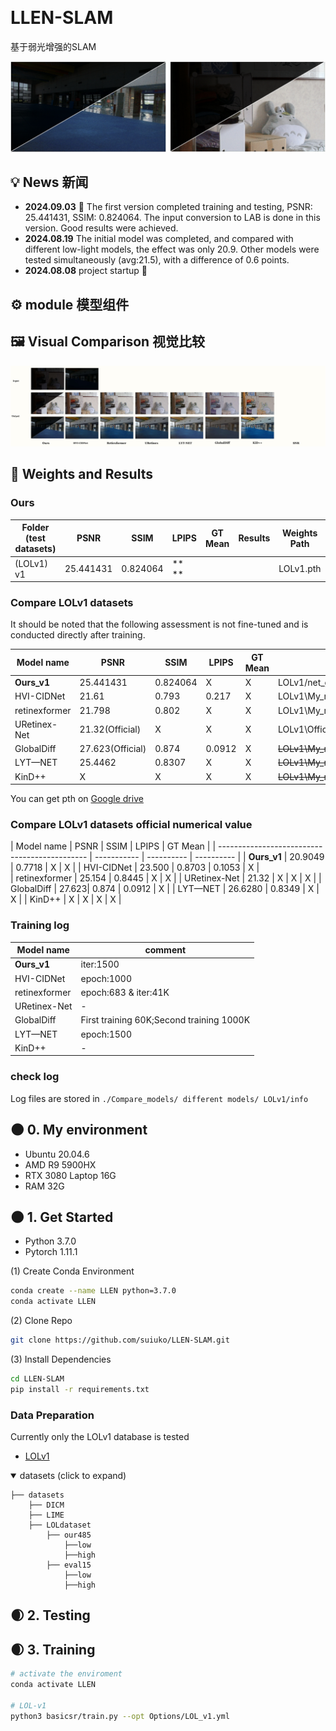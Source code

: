 &nbsp;
# LLEN-SLAM
基于弱光增强的SLAM

![P_com](./f_result/3.png)


## 💡 News 新闻

- **2024.09.03** 🌟 The first version completed training and testing, PSNR: 25.441431, SSIM: 0.824064. The input conversion to LAB is done in this version. Good results were achieved.
- **2024.08.19** The initial model was completed, and compared with different low-light models, the effect was only 20.9. Other models were tested simultaneously (avg:21.5), with a difference of 0.6 points.
- **2024.08.08** project startup 🎈


## ⚙ module 模型组件


## 🖼 Visual Comparison 视觉比较

![P_com1](./f_result/1.png)


## 🧾 Weights and Results 

### Ours

| Folder (test datasets)                        | PSNR        | SSIM       | LPIPS      | GT Mean | Results                                                      | Weights Path             |
| --------------------------------------------- | ----------- | ---------- | ---------- | ------- | ------------------------------------------------------------ | ------------------------ |
| (LOLv1)<br />v1        | 25.441431     |  0.824064   | **   **    |         |   | LOLv1.pth         |

### Compare LOLv1 datasets

It should be noted that the following assessment is not fine-tuned and is conducted directly after training.

|   Model name       | PSNR        | SSIM        | LPIPS      | GT Mean     | 			Weights Path       |
| --------------------------------------------- | ----------- | ---------- | ---------- | -------  | ------------------------ |
| **Ours_v1**        | 25.441431   	  |  0.824064    |   X         |    X        | LOLv1/net_g_1500.pth         |
| HVI-CIDNet       	 | 21.61     	  |  0.793     | 0.217       |     X       |  LOLv1\My_model\epoch_best.pth  |
| retinexformer      | 21.798    	  |  0.802     | X           |      X      |  LOLv1\My_model\best_psnr_21.96_27000.pth  |
| URetinex-Net       | 21.32(Official) |     X      | X           |      X     |  LOLv1\Official_model\ckpt  |
| GlobalDiff     	  | 27.623(Official)|  0.874     |   0.0912    |      X    |  ~~LOLv1\My_model~~  |
| LYT—NET     		 | 25.4462 	|   0.8307    | X           |      X    |  ~~LOLv1\My_model~~  |
| KinD++     		  |  X	|     X      | X           |      X    |  ~~LOLv1\My_model~~  |


You can get pth on [Google drive](https://drive.google.com/drive/folders/1L7V2KOsgav5qFgU4CzwiNcC_OBz2OeQK?usp=sharing)
### Compare LOLv1 datasets official numerical value

|   Model name       | PSNR        | SSIM        | LPIPS      | GT Mean     | 
| --------------------------------------------- | ----------- | ---------- | ---------- |
| **Ours_v1**        | 20.9049   	  |  0.7718    |   X         |    X        | 
| HVI-CIDNet       	 | 23.500     	  |  0.8703     | 0.1053       |     X       |  
| retinexformer      | 25.154    	  |  0.8445     | X           |      X      | 
| URetinex-Net       | 21.32 |     X      | X           |      X     | 
| GlobalDiff     	  | 27.623|  0.874     |   0.0912    |      X    | 
| LYT—NET      		 | 26.6280 |   0.8349    | X           |      X    | 
| KinD++     		  | X 				|     X      | X           |      X    | 

### Training log
|   Model name      |           comment			 |  
| ----------------- | ------------------------   |
| **Ours_v1**       |    iter:1500    			|       
| HVI-CIDNet       	|    epoch:1000    			|    
| retinexformer     |     epoch:683 & iter:41K   |   
| URetinex-Net      |     -   					|   
| GlobalDiff     	|    First training 60K;Second training 1000K    |    
| LYT—NET    		|     epoch:1500  		|    
| KinD++     		|  			-			    |  


### check log

Log files are stored in `./Compare_models/ different models/ LOLv1/info`

## 🌑 0. My environment

- Ubuntu 20.04.6
- AMD R9 5900HX
- RTX 3080 Laptop 16G
- RAM 32G

## 🌑 1. Get Started 

- Python 3.7.0
- Pytorch 1.11.1

(1) Create Conda Environment

```bash
conda create --name LLEN python=3.7.0
conda activate LLEN
```

(2) Clone Repo

```bash
git clone https://github.com/suiuko/LLEN-SLAM.git
```

(3) Install Dependencies

```bash
cd LLEN-SLAM
pip install -r requirements.txt
```

### Data Preparation

Currently only the LOLv1 database is tested

- [LOLv1](https://daooshee.github.io/BMVC2018website/)

<details open> <summary>datasets (click to expand)</summary>
  
```
├── datasets
	├── DICM
	├── LIME
	├── LOLdataset
		├── our485
			├──low
			├──high
		├── eval15
			├──low
			├──high

```
</details>

## 🌒 2. Testing 

## 🌒 3. Training  

```bash
# activate the enviroment
conda activate LLEN

# LOL-v1
python3 basicsr/train.py --opt Options/LOL_v1.yml

```
